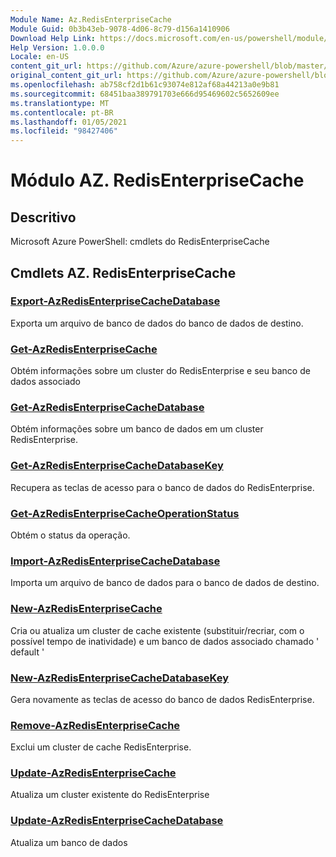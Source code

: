 ```yaml
---
Module Name: Az.RedisEnterpriseCache
Module Guid: 0b3b43eb-9078-4d06-8c79-d156a1410906
Download Help Link: https://docs.microsoft.com/en-us/powershell/module/az.redisenterprisecache
Help Version: 1.0.0.0
Locale: en-US
content_git_url: https://github.com/Azure/azure-powershell/blob/master/src/RedisEnterpriseCache/help/Az.RedisEnterpriseCache.md
original_content_git_url: https://github.com/Azure/azure-powershell/blob/master/src/RedisEnterpriseCache/help/Az.RedisEnterpriseCache.md
ms.openlocfilehash: ab758cf2d1b61c93074e812af68a44213a0e9b81
ms.sourcegitcommit: 68451baa389791703e666d95469602c5652609ee
ms.translationtype: MT
ms.contentlocale: pt-BR
ms.lasthandoff: 01/05/2021
ms.locfileid: "98427406"
---
```

# Módulo AZ. RedisEnterpriseCache
## Descritivo
Microsoft Azure PowerShell: cmdlets do RedisEnterpriseCache

## Cmdlets AZ. RedisEnterpriseCache
### [Export-AzRedisEnterpriseCacheDatabase](Export-AzRedisEnterpriseCacheDatabase.md)
Exporta um arquivo de banco de dados do banco de dados de destino.

### [Get-AzRedisEnterpriseCache](Get-AzRedisEnterpriseCache.md)
Obtém informações sobre um cluster do RedisEnterprise e seu banco de dados associado

### [Get-AzRedisEnterpriseCacheDatabase](Get-AzRedisEnterpriseCacheDatabase.md)
Obtém informações sobre um banco de dados em um cluster RedisEnterprise.

### [Get-AzRedisEnterpriseCacheDatabaseKey](Get-AzRedisEnterpriseCacheDatabaseKey.md)
Recupera as teclas de acesso para o banco de dados do RedisEnterprise.

### [Get-AzRedisEnterpriseCacheOperationStatus](Get-AzRedisEnterpriseCacheOperationStatus.md)
Obtém o status da operação.

### [Import-AzRedisEnterpriseCacheDatabase](Import-AzRedisEnterpriseCacheDatabase.md)
Importa um arquivo de banco de dados para o banco de dados de destino.

### [New-AzRedisEnterpriseCache](New-AzRedisEnterpriseCache.md)
Cria ou atualiza um cluster de cache existente (substituir/recriar, com o possível tempo de inatividade) e um banco de dados associado chamado ' default '

### [New-AzRedisEnterpriseCacheDatabaseKey](New-AzRedisEnterpriseCacheDatabaseKey.md)
Gera novamente as teclas de acesso do banco de dados RedisEnterprise.

### [Remove-AzRedisEnterpriseCache](Remove-AzRedisEnterpriseCache.md)
Exclui um cluster de cache RedisEnterprise.

### [Update-AzRedisEnterpriseCache](Update-AzRedisEnterpriseCache.md)
Atualiza um cluster existente do RedisEnterprise

### [Update-AzRedisEnterpriseCacheDatabase](Update-AzRedisEnterpriseCacheDatabase.md)
Atualiza um banco de dados

